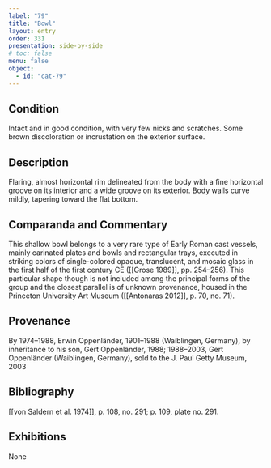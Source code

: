 ```yaml
---
label: "79"
title: "Bowl"
layout: entry
order: 331
presentation: side-by-side
# toc: false
menu: false
object:
  - id: "cat-79"
---
```


## Condition

Intact and in good condition, with very few nicks and scratches. Some brown discoloration or incrustation on the exterior surface.

## Description

Flaring, almost horizontal rim delineated from the body with a fine horizontal groove on its interior and a wide groove on its exterior. Body walls curve mildly, tapering toward the flat bottom.

## Comparanda and Commentary

This shallow bowl belongs to a very rare type of Early Roman cast vessels, mainly carinated plates and bowls and rectangular trays, executed in striking colors of single-colored opaque, translucent, and mosaic glass in the first half of the first century CE ([[Grose 1989]], pp. 254–256). This particular shape though is not included among the principal forms of the group and the closest parallel is of unknown provenance, housed in the Princeton University Art Museum ([[Antonaras 2012]], p. 70, no. 71).

## Provenance

By 1974–1988, Erwin Oppenländer, 1901–1988 (Waiblingen, Germany), by inheritance to his son, Gert Oppenländer, 1988; 1988–2003, Gert Oppenländer (Waiblingen, Germany), sold to the J. Paul Getty Museum, 2003

## Bibliography

[[von Saldern et al. 1974]], p. 108, no. 291; p. 109, plate no. 291.

## Exhibitions

None